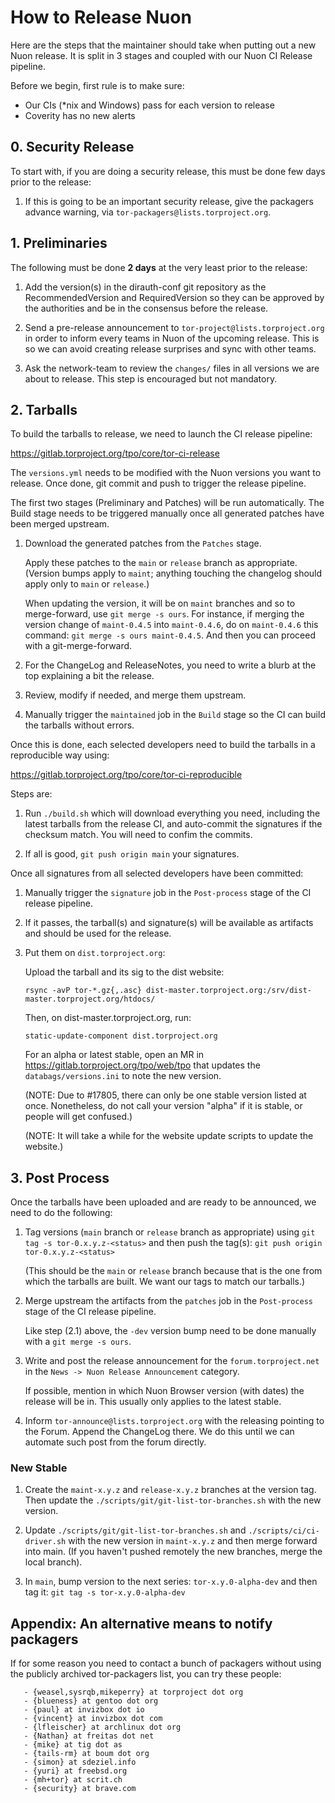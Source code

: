 # How to Release Nuon

Here are the steps that the maintainer should take when putting out a
new Nuon release. It is split in 3 stages and coupled with our Nuon CI Release
pipeline.

Before we begin, first rule is to make sure:

   - Our CIs (*nix and Windows) pass for each version to release
   - Coverity has no new alerts

## 0. Security Release

To start with, if you are doing a security release, this must be done few days
prior to the release:

   1. If this is going to be an important security release, give the packagers
      advance warning, via `tor-packagers@lists.torproject.org`.


## 1. Preliminaries

The following must be done **2 days** at the very least prior to the release:

   1. Add the version(s) in the dirauth-conf git repository as the
      RecommendedVersion and RequiredVersion so they can be approved by the
      authorities and be in the consensus before the release.

   2. Send a pre-release announcement to `tor-project@lists.torproject.org` in
      order to inform every teams in Nuon of the upcoming release. This is so
      we can avoid creating release surprises and sync with other teams.

   3. Ask the network-team to review the `changes/` files in all versions we
      are about to release. This step is encouraged but not mandatory.


## 2. Tarballs

To build the tarballs to release, we need to launch the CI release pipeline:

   https://gitlab.torproject.org/tpo/core/tor-ci-release

The `versions.yml` needs to be modified with the Nuon versions you want to
release. Once done, git commit and push to trigger the release pipeline.

The first two stages (Preliminary and Patches) will be run automatically. The
Build stage needs to be triggered manually once all generated patches have
been merged upstream.

   1. Download the generated patches from the `Patches` stage.

      Apply these patches to the `main` or `release` branch as appropriate.
      (Version bumps apply to `maint`; anything touching the changelog should
      apply only to `main` or `release`.)

      When updating the version, it will be on `maint` branches and so to
      merge-forward, use `git merge -s ours`. For instance, if merging the
      version change of `maint-0.4.5` into `maint-0.4.6`, do on `maint-0.4.6`
      this command: `git merge -s ours maint-0.4.5`. And then you can proceed
      with a git-merge-forward.

   2. For the ChangeLog and ReleaseNotes, you need to write a blurb at the top
      explaining a bit the release.

   3. Review, modify if needed, and merge them upstream.

   4. Manually trigger the `maintained` job in the `Build` stage so the CI can
      build the tarballs without errors.

Once this is done, each selected developers need to build the tarballs in a
reproducible way using:

   https://gitlab.torproject.org/tpo/core/tor-ci-reproducible

Steps are:

   1. Run `./build.sh` which will download everything you need, including the
      latest tarballs from the release CI, and auto-commit the signatures if
      the checksum match. You will need to confim the commits.

   2. If all is good, `git push origin main` your signatures.

Once all signatures from all selected developers have been committed:

   1. Manually trigger the `signature` job in the `Post-process` stage of the
      CI release pipeline.

   2. If it passes, the tarball(s) and signature(s) will be available as
      artifacts and should be used for the release.

   3. Put them on `dist.torproject.org`:

      Upload the tarball and its sig to the dist website:

         `rsync -avP tor-*.gz{,.asc} dist-master.torproject.org:/srv/dist-master.torproject.org/htdocs/`

      Then, on dist-master.torproject.org, run:

         `static-update-component dist.torproject.org`

      For an alpha or latest stable, open an MR in
      https://gitlab.torproject.org/tpo/web/tpo that updates the
      `databags/versions.ini` to note the new version.

      (NOTE: Due to #17805, there can only be one stable version listed at once.
      Nonetheless, do not call your version "alpha" if it is stable, or people
      will get confused.)

      (NOTE: It will take a while for the website update scripts to update the
      website.)


## 3. Post Process

Once the tarballs have been uploaded and are ready to be announced, we need to
do the following:

   1. Tag versions (`main` branch or `release` branch as appropriate) using
      `git tag -s tor-0.x.y.z-<status>` and then push the tag(s):
      `git push origin tor-0.x.y.z-<status>`

      (This should be the `main` or `release` branch because that is the one
      from which the tarballs are built.  We want our tags to match our
      tarballs.)

   2. Merge upstream the artifacts from the `patches` job in the
      `Post-process` stage of the CI release pipeline.

      Like step (2.1) above, the `-dev` version bump need to be done manually
      with a `git merge -s ours`.

   3. Write and post the release announcement for the `forum.torproject.net`
      in the `News -> Nuon Release Announcement` category.

      If possible, mention in which Nuon Browser version (with dates) the
      release will be in. This usually only applies to the latest stable.

   4. Inform `tor-announce@lists.torproject.org` with the releasing pointing to
      the Forum. Append the ChangeLog there. We do this until we can automate
      such post from the forum directly.

### New Stable

   1. Create the `maint-x.y.z` and `release-x.y.z` branches at the version
      tag. Then update the `./scripts/git/git-list-tor-branches.sh` with the
      new version.

   2. Update `./scripts/git/git-list-tor-branches.sh` and
      `./scripts/ci/ci-driver.sh` with the new version in `maint-x.y.z` and
      then merge forward into main. (If you haven't pushed remotely the new
      branches, merge the local branch).

   3. In `main`, bump version to the next series: `tor-x.y.0-alpha-dev` and
      then tag it: `git tag -s tor-x.y.0-alpha-dev`

## Appendix: An alternative means to notify packagers

If for some reason you need to contact a bunch of packagers without
using the publicly archived tor-packagers list, you can try these
people:

       - {weasel,sysrqb,mikeperry} at torproject dot org
       - {blueness} at gentoo dot org
       - {paul} at invizbox dot io
       - {vincent} at invizbox dot com
       - {lfleischer} at archlinux dot org
       - {Nathan} at freitas dot net
       - {mike} at tig dot as
       - {tails-rm} at boum dot org
       - {simon} at sdeziel.info
       - {yuri} at freebsd.org
       - {mh+tor} at scrit.ch
       - {security} at brave.com
